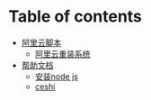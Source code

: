 # Table of contents

* [阿里云脚本](README.md)
  * [阿里云重装系统](a-li-yun-jiao-ben/a-li-yun-zhong-zhuang-xi-tong.md)
* [帮助文档](<README (1).md>)
  * [安装node js](bang-zhu-wen-dang/an-zhuang-node-js.md)
  * [ceshi](bang-zhu-wen-dang/1.md)
